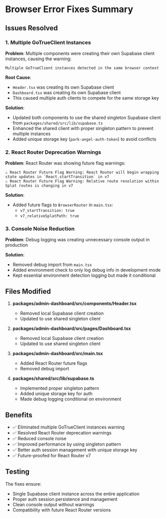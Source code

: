 # Browser Error Fixes Summary

## Issues Resolved

### 1. Multiple GoTrueClient Instances

**Problem**: Multiple components were creating their own Supabase client instances, causing the warning:

```
Multiple GoTrueClient instances detected in the same browser context
```

**Root Cause**:

- `Header.tsx` was creating its own Supabase client
- `Dashboard.tsx` was creating its own Supabase client
- This caused multiple auth clients to compete for the same storage key

**Solution**:

- Updated both components to use the shared singleton Supabase client from `packages/shared/src/lib/supabase.ts`
- Enhanced the shared client with proper singleton pattern to prevent multiple instances
- Added unique storage key (`park-angel-auth-token`) to avoid conflicts

### 2. React Router Deprecation Warnings

**Problem**: React Router was showing future flag warnings:

```
⚠️ React Router Future Flag Warning: React Router will begin wrapping state updates in `React.startTransition` in v7
⚠️ React Router Future Flag Warning: Relative route resolution within Splat routes is changing in v7
```

**Solution**:

- Added future flags to `BrowserRouter` in `main.tsx`:
  - `v7_startTransition: true`
  - `v7_relativeSplatPath: true`

### 3. Console Noise Reduction

**Problem**: Debug logging was creating unnecessary console output in production

**Solution**:

- Removed debug import from `main.tsx`
- Added environment check to only log debug info in development mode
- Kept essential environment detection logging but made it conditional

## Files Modified

1. **packages/admin-dashboard/src/components/Header.tsx**
   - Removed local Supabase client creation
   - Updated to use shared singleton client

2. **packages/admin-dashboard/src/pages/Dashboard.tsx**
   - Removed local Supabase client creation
   - Updated to use shared singleton client

3. **packages/admin-dashboard/src/main.tsx**
   - Added React Router future flags
   - Removed debug import

4. **packages/shared/src/lib/supabase.ts**
   - Implemented proper singleton pattern
   - Added unique storage key for auth
   - Made debug logging conditional on environment

## Benefits

- ✅ Eliminated multiple GoTrueClient instances warning
- ✅ Resolved React Router deprecation warnings
- ✅ Reduced console noise
- ✅ Improved performance by using singleton pattern
- ✅ Better auth session management with unique storage key
- ✅ Future-proofed for React Router v7

## Testing

The fixes ensure:

- Single Supabase client instance across the entire application
- Proper auth session persistence and management
- Clean console output without warnings
- Compatibility with future React Router versions
